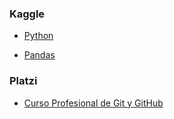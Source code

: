 ### Kaggle
- [Python](http://https://www.kaggle.com/learn/certification/joaquinjairoochoa/python "Python(Kaggle)")

- [Pandas](http://https://www.kaggle.com/learn/certification/joaquinjairoochoa/pandas "Pandas(Kaggle)")

### Platzi

- [Curso Profesional de Git y GitHub](http://https://platzi.com/@jair8choa/curso/1557-git-github/diploma/detalle/)

